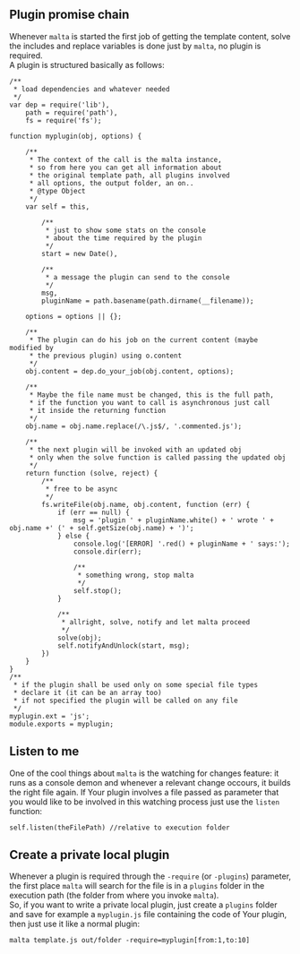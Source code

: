 ## Plugin promise chain

Whenever `malta` is started the first job of getting the template content, solve the includes and replace variables is done just by `malta`, no plugin is required.  
A plugin is structured basically as follows:  

    /**
     * load dependencies and whatever needed
     */
    var dep = require('lib'),
        path = require('path'),
        fs = require('fs');
    
    function myplugin(obj, options) {
        
        /**
         * The context of the call is the malta instance,
         * so from here you can get all information about
         * the original template path, all plugins involved
         * all options, the output folder, an on..
         * @type Object
         */
        var self = this,
            
            /**
             * just to show some stats on the console
             * about the time required by the plugin
             */
            start = new Date(),
            
            /**
             * a message the plugin can send to the console
             */
            msg,
            pluginName = path.basename(path.dirname(__filename));
    
        options = options || {};
        
        /**
         * The plugin can do his job on the current content (maybe modified by
         * the previous plugin) using o.content  
         */
        obj.content = dep.do_your_job(obj.content, options);
        
        /**
         * Maybe the file name must be changed, this is the full path,
         * if the function you want to call is asynchronous just call
         * it inside the returning function
         */
        obj.name = obj.name.replace(/\.js$/, '.commented.js');
        
        /**
         * the next plugin will be invoked with an updated obj
         * only when the solve function is called passing the updated obj
         */
        return function (solve, reject) {
            /**
             * free to be async
             */
            fs.writeFile(obj.name, obj.content, function (err) {
                if (err == null) {
                    msg = 'plugin ' + pluginName.white() + ' wrote ' + obj.name +' (' + self.getSize(obj.name) + ')';
                } else {
                    console.log('[ERROR] '.red() + pluginName + ' says:');
                    console.dir(err);
    
                    /**
                     * something wrong, stop malta
                     */
                    self.stop();
                }
                
                /**
                 * allright, solve, notify and let malta proceed
                 */
                solve(obj);
                self.notifyAndUnlock(start, msg);
            })
        }
    }
    /**
     * if the plugin shall be used only on some special file types
     * declare it (it can be an array too)  
     * if not specified the plugin will be called on any file
     */
    myplugin.ext = 'js';
    module.exports = myplugin;

## Listen to me    
One of the cool things about `malta` is the watching for changes feature: it runs as a console demon and whenever a relevant change occours, it builds the right file again. If Your plugin involves a file passed as parameter that you would like to be involved in this watching process just use the `listen` function:  

    self.listen(theFilePath) //relative to execution folder

## Create a private local plugin  

Whenever a plugin is required through the `-require` (or `-plugins`) parameter, the first place `malta` will search for the file is in a `plugins` folder in the execution path (the folder from where you invoke `malta`).  
So, if you want to write a private local plugin, just create a `plugins` folder
and save for example a `myplugin.js` file containing the code of Your plugin, then just use it like a normal plugin:  

    malta template.js out/folder -require=myplugin[from:1,to:10]

